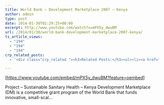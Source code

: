 ```yaml
---
title: World Bank – Development Marketplace 2007 – Kenya
author: admin
type: post
date: 2014-01-30T02:29:25+00:00
excerpt: http://www.youtube.com/watch?v=mPX5y_dwuBM
url: /2014/01/30/world-bank-development-marketplace-2007-kenya/
ts_article_views:
  - "194"
  - "194"
  - "194"
crp_related_posts:
  - '<div class="crp_related "><h3>Related Posts:</h3><ul><li><a href="https://scdhub.org/2017/12/25/wastewater-treatment-and-biosolids-management/"    ><img src="https://scdhub.org/wp-content/uploads/2017/12/wastewater-treatment-and-biosoli-150x150.jpg" alt="Wastewater treatment and Biosolids management" title="Wastewater treatment and Biosolids management" width="150" height="150" class="crp_thumb crp_featured" /><span class="crp_title">Wastewater treatment and Biosolids management</span></a></li><li><a href="https://scdhub.org/education/public-health/"    ><img src="https://scdhub.org/wp-content/plugins/contextual-related-posts/default.png" alt="Public Health" title="Public Health" width="150" height="150" class="crp_thumb crp_default" /><span class="crp_title">Public Health</span></a></li><li><a href="https://scdhub.org/founding-board/"    ><img src="https://scdhub.org/wp-content/uploads/2017/04/Screen-Shot-2017-08-14-at-11.39.28-AM-150x150.png" alt="Founding Board" title="Founding Board" width="150" height="150" class="crp_thumb crp_correctfirst" /><span class="crp_title">Founding Board</span></a></li><li><a href="https://scdhub.org/2017/12/28/collection-system-flow-monitoring/"    ><img src="https://scdhub.org/wp-content/uploads/2017/12/collection-system-flow-monitorin-150x150.jpg" alt="Collection system flow monitoring" title="Collection system flow monitoring" width="150" height="150" class="crp_thumb crp_featured" /><span class="crp_title">Collection system flow monitoring</span></a></li><li><a href="https://scdhub.org/education/public-health/data-sources/"    ><img src="https://scdhub.org/wp-content/plugins/contextual-related-posts/default.png" alt="Data Sources" title="Data Sources" width="150" height="150" class="crp_thumb crp_default" /><span class="crp_title">Data Sources</span></a></li><li><a href="https://scdhub.org/ships-log/"    ><img src="https://scdhub.org/wp-content/uploads/2017/04/announcing-sustainable-community-development-hub-150x150.jpg" alt="SCD Hub digital infrastructure" title="SCD Hub digital infrastructure" width="150" height="150" class="crp_thumb crp_featured" /><span class="crp_title">SCD Hub digital infrastructure</span></a></li></ul><div class="crp_clear"></div></div>'

---
```

[https://www.youtube.com/embed/mPX5y_dwuBM?feature=oembed] 

Project &#8211; Sustainable Sanitary Health &#8211; Kenya Development Marketplace (DM) is a competitive grant program of the World Bank that funds innovative, small-scal&#8230;